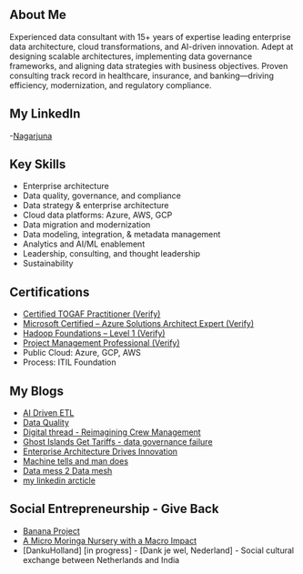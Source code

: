 ## About Me

Experienced data consultant with 15+ years of expertise leading enterprise data architecture, cloud transformations, and AI-driven innovation. Adept at designing scalable architectures, implementing data governance frameworks, and aligning data strategies with business objectives. Proven consulting track record in healthcare, insurance, and banking—driving efficiency, modernization, and regulatory compliance.

## My LinkedIn 

-[Nagarjuna](https://www.linkedin.com/in/nagac/)


## Key Skills

- Enterprise architecture
- Data quality, governance, and compliance
- Data strategy & enterprise architecture
- Cloud data platforms: Azure, AWS, GCP
- Data migration and modernization
- Data modeling, integration, & metadata management
- Analytics and AI/ML enablement
- Leadership, consulting, and thought leadership
- Sustainability 

## Certifications

- [Certified TOGAF Practitioner (Verify)](https://www.credly.com/badges/8d4a27db-bb86-4ede-9677-be6e07a5e5a5/public_url)
- [Microsoft Certified – Azure Solutions Architect Expert (Verify)](https://www.credly.com/badges/c4e416f9-2972-402b-9440-db0852da1b16/public_url)
- [Hadoop Foundations – Level 1 (Verify)](https://www.youracclaim.com/badges/29c2add5-e046-4c29-8f6f-6b7c512f27a1)
- [Project Management Professional (Verify)](https://www.credly.com/badges/5a3dc7d7-b77f-4393-b61b-51036b916c8b/public_url)
- Public Cloud: Azure, GCP, AWS
- Process: ITIL Foundation

## My Blogs 
- [AI Driven ETL](https://github.com/Nagarc/My-Journal/blob/main/myblogs/AIDrivenETL.md)
- [Data Quality](https://github.com/Nagarc/My-Journal/blob/main/Data%Quality.md)
- [Digital thread - Reimagining Crew Management  ](https://github.com/Nagarc/My-Journal/blob/main/Digital%20Thread.md)
- [Ghost Islands Get Tariffs - data governance failure](https://github.com/Nagarc/My-Journal/blob/main/myblogs/datagov.md)
- [Enterprise Architecture Drives Innovation](https://github.com/Nagarc/My-Journal/blob/main/myblogs/missingpiece.md)
- [Machine tells and man does](/myblogs/machinetellsman.md)
- [Data mess 2 Data mesh](/myblogs/datamess2datamesh.md)
- [my linkedin arcticle](https://www.linkedin.com/in/nagac/recent-activity/articles/)

## Social Entrepreneurship - Give Back 

- [Banana Project ](https://github.com/Nagarc/My-Journal/blob/main/myblogs/Bananaproject.md)
- [A Micro Moringa Nursery with a Macro Impact](https://github.com/Nagarc/My-Journal/blob/main/giveback/Moringa%20Project.md)
- [DankuHolland] [in progress] - [Dank je wel, Nederland] - Social cultural exchange between Netherlands and India

